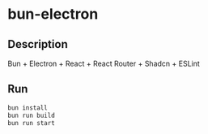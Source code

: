 # bun-electron

## Description

Bun + Electron + React + React Router + Shadcn + ESLint

## Run

```bash
bun install
bun run build
bun run start
```
